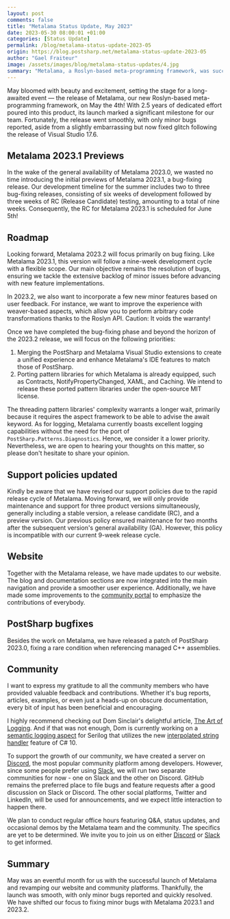 ```yaml
---
layout: post 
comments: false
title: "Metalama Status Update, May 2023"
date: 2023-05-30 08:00:01 +01:00
categories: [Status Update]
permalink: /blog/metalama-status-update-2023-05
origin: https://blog.postsharp.net/metalama-status-update-2023-05
author: "Gael Fraiteur"
image: /assets/images/blog/metalama-status-updates/4.jpg
summary: "Metalama, a Roslyn-based meta-programming framework, was successfully launched in May 2023. The team is now focused on bug-fixing for Metalama 2023.1 and 2023.2, and enhancing community platforms and website."
---
```


May bloomed with beauty and excitement, setting the stage for a long-awaited event — the release of Metalama, our new Roslyn-based meta-programming framework, on May the 4th! With 2.5 years of dedicated effort poured into this product, its launch marked a significant milestone for our team. Fortunately, the release went smoothly, with only minor bugs reported, aside from a slightly embarrassing but now fixed glitch following the release of Visual Studio 17.6.

## Metalama 2023.1 Previews

In the wake of the general availability of Metalama 2023.0, we wasted no time introducing the initial previews of Metalama 2023.1, a bug-fixing release. Our development timeline for the summer includes two to three bug-fixing releases, consisting of six weeks of development followed by three weeks of RC (Release Candidate) testing, amounting to a total of nine weeks. Consequently, the RC for Metalama 2023.1 is scheduled for June 5th!

## Roadmap

Looking forward, Metalama 2023.2 will focus primarily on bug fixing. Like Metalama 2023.1, this version will follow a nine-week development cycle with a flexible scope. Our main objective remains the resolution of bugs, ensuring we tackle the extensive backlog of minor issues before advancing with new feature implementations.

In 2023.2, we also want to incorporate a few new minor features based on user feedback. For instance, we want to improve the experience with weaver-based aspects, which allow you to perform arbitrary code transformations thanks to the Roslyn API. Caution: It voids the warranty!

Once we have completed the bug-fixing phase and beyond the horizon of the 2023.2 release, we will focus on the following priorities:

1. Merging the PostSharp and Metalama Visual Studio extensions to create a unified experience and enhance Metalama's IDE features to match those of PostSharp.
2. Porting pattern libraries for which Metalama is already equipped, such as Contracts, NotifyPropertyChanged, XAML, and Caching. We intend to release these ported pattern libraries under the open-source MIT license.

The threading pattern libraries' complexity warrants a longer wait, primarily because it requires the aspect framework to be able to advise the await keyword. As for logging, Metalama currently boasts excellent logging capabilities without the need for the port of `PostSharp.Patterns.Diagnostics`. Hence, we consider it a lower priority. Nevertheless, we are open to hearing your thoughts on this matter, so please don't hesitate to share your opinion.

## Support policies updated

Kindly be aware that we have revised our support policies due to the rapid release cycle of Metalama. Moving forward, we will only provide maintenance and support for three product versions simultaneously, generally including a stable version, a release candidate (RC), and a preview version. Our previous policy ensured maintenance for two months after the subsequent version's general availability (GA). However, this policy is incompatible with our current 9-week release cycle.

## Website

Together with the Metalama release, we have made updates to our website. The blog and documentation sections are now integrated into the main navigation and provide a smoother user experience. Additionally, we have made some improvements to the [community portal](https://www.postsharp.net/community) to emphasize the contributions of everybody.

## PostSharp bugfixes

Besides the work on Metalama, we have released a patch of PostSharp 2023.0, fixing a rare condition when referencing managed C++ assemblies.

## Community

I want to express my gratitude to all the community members who have provided valuable feedback and contributions. Whether it's bug reports, articles, examples, or even just a heads-up on obscure documentation, every bit of input has been beneficial and encouraging. 

I highly recommend checking out Dom Sinclair's delightful article, [The Art of Logging](https://domsinclair.github.io/art/2023-05-16-artoflogging). And if that was not enough, Dom is currently working on a [semantic logging aspect](https://github.com/domsinclair/VtlSoftware.LoggingWithStringHandler) for Serilog that utilizes the new [interpolated string handler](https://learn.microsoft.com/en-us/dotnet/csharp/whats-new/tutorials/interpolated-string-handler) feature of C# 10.

To support the growth of our community, we have created a server on [Discord](https://www.postsharp.net/discord), the most popular community platform among developers. However, since some people prefer using [Slack](https://www.postsharp.net/slack), we will run two separate communities for now - one on Slack and the other on Discord. GitHub remains the preferred place to file bugs and feature requests after a good discussion on Slack or Discord. The other social platforms, Twitter and LinkedIn, will be used for announcements, and we expect little interaction to happen there.

We plan to conduct regular office hours featuring Q&A, status updates, and occasional demos by the Metalama team and the community. The specifics are yet to be determined. We invite you to join us on either  [Discord](https://www.postsharp.net/discord) or [Slack](https://www.postsharp.net/slack) to get informed.


## Summary

May was an eventful month for us with the successful launch of Metalama and revamping our website and community platforms. Thankfully, the launch was smooth, with only minor bugs reported and quickly resolved. We have shifted our focus to fixing minor bugs with Metalama 2023.1 and 2023.2. 
  

  

